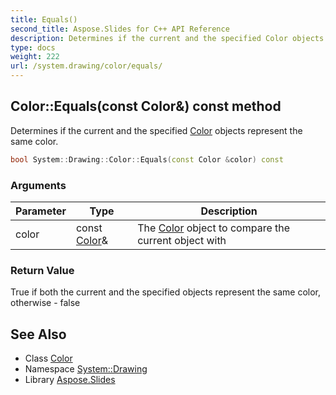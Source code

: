 ```yaml
---
title: Equals()
second_title: Aspose.Slides for C++ API Reference
description: Determines if the current and the specified Color objects represent the same color.
type: docs
weight: 222
url: /system.drawing/color/equals/
---
```

## Color::Equals(const Color\&) const method


Determines if the current and the specified [Color](../) objects represent the same color.

```cpp
bool System::Drawing::Color::Equals(const Color &color) const
```


### Arguments

| Parameter | Type | Description |
| --- | --- | --- |
| color | const [Color](../)\& | The [Color](../) object to compare the current object with |

### Return Value

True if both the current and the specified objects represent the same color, otherwise - false

## See Also

* Class [Color](../)
* Namespace [System::Drawing](../../)
* Library [Aspose.Slides](../../../)